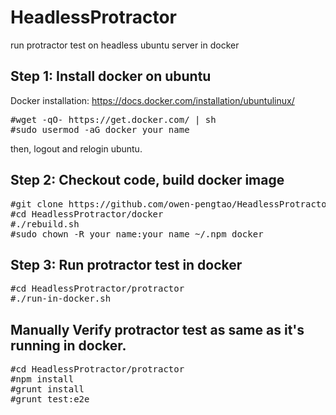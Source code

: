 # HeadlessProtractor
run protractor test on headless ubuntu server in docker
## Step 1: Install docker on ubuntu
Docker installation: https://docs.docker.com/installation/ubuntulinux/
<pre>
#wget -qO- https://get.docker.com/ | sh
#sudo usermod -aG docker your_name
</pre>
then, logout and relogin ubuntu.

## Step 2: Checkout code, build docker image
<pre>
#git clone https://github.com/owen-pengtao/HeadlessProtractor.git HeadlessProtractor
#cd HeadlessProtractor/docker
#./rebuild.sh
#sudo chown -R your_name:your_name ~/.npm_docker
</pre>

## Step 3: Run protractor test in docker
<pre>
#cd HeadlessProtractor/protractor
#./run-in-docker.sh
</pre>

## Manually Verify protractor test as same as it's running in docker.
<pre>
#cd HeadlessProtractor/protractor
#npm install
#grunt install
#grunt test:e2e
</pre>
